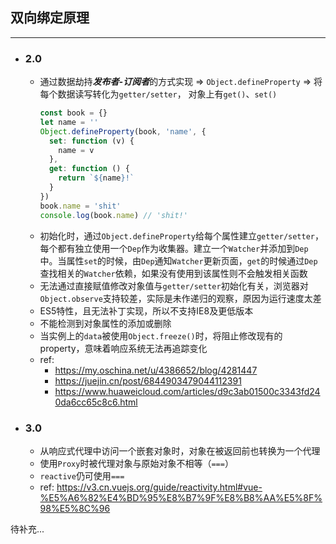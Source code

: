 ## 双向绑定原理

---
- ### 2.0
  - 通过数据劫持***发布者-订阅者***的方式实现 ⇒ ```Object.defineProperty``` ⇒ 将每个数据读写转化为```getter/setter```， 对象上有```get()```、```set()```
    ```js
    const book = {}
    let name = ''
    Object.defineProperty(book, 'name', {
      set: function (v) {
        name = v
      },
      get: function () {
        return `${name}!`
      }
    })
    book.name = 'shit'
    console.log(book.name) // 'shit!'
    ```
  - 初始化时，通过```Object.defineProperty```给每个属性建立```getter/setter```，每个都有独立使用一个```Dep```作为收集器。建立一个```Watcher```并添加到```Dep```中。当属性```set```的时候，由```Dep```通知```Watcher```更新页面，```get```的时候通过```Dep```查找相关的```Watcher```依赖，如果没有使用到该属性则不会触发相关函数
  - 无法通过直接赋值修改对象值与```getter/setter```初始化有关，浏览器对```Object.observe```支持较差，实际是未作递归的观察，原因为运行速度太差
  - ES5特性，且无法补丁实现，所以不支持IE8及更低版本
  - 不能检测到对象属性的添加或删除
  - 当实例上的```data```被使用```Object.freeze()```时，将阻止修改现有的property，意味着响应系统无法再追踪变化
  - ref:
    - https://my.oschina.net/u/4386652/blog/4281447
    - https://juejin.cn/post/6844903479044112391
    - https://www.huaweicloud.com/articles/d9c3ab01500c3343fd240da6cc65c8c6.html
- ### 3.0
  - 从响应式代理中访问一个嵌套对象时，对象在被返回前也转换为一个代理
  - 使用```Proxy```时被代理对象与原始对象不相等（```===```）
  - ```reactive```仍可使用```===```
  - ref: https://v3.cn.vuejs.org/guide/reactivity.html#vue-%E5%A6%82%E4%BD%95%E8%B7%9F%E8%B8%AA%E5%8F%98%E5%8C%96

待补充...